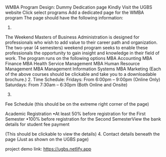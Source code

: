 WMBA Program Design: Dummy Dedication page
Kindly Visit the UGBS website
Click select programs 
Add a dedicated page for the WMBA program
The page should have the following information:

1. 
The Weekend Masters of Business Administration is designed for professionals who wish to add value to their career path and organization. The two-year (4 semesters) weekend program seeks to enable these professionals the opportunity to gain insight and knowledge in their field of work. The program runs on the following options 
MBA Accounting 
MBA Finance
MBA Health Service Management 
MBA Human Resource Management 
MBA Management Information Systems 
MBA Marketing 
(Each of the above courses should be clickable and take you to a downloadable brochure.)
2. 
Time Schedule: 
Fridays: From 6:00pm – 9:00pm (Online Only)
Saturdays: From 7:30am – 6:30pm (Both Online and Onsite)

3. 

Fee Schedule (this should be on the extreme right corner of the page)

Academic Registration 
•At least 50% before registration for the First Semester
•100% before registration for the Second SemesterView the bank details for student fee payment 

(This should be clickable to view the details)
4.
Contact details beneath the page (Just as shown on the UGBS page)

project demo link: https://ugbs.netlify.app

